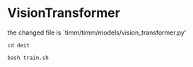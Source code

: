 # VisionTransformer

the changed file is `timm/timm/models/vision_transformer.py'

`cd deit`

`bash train.sh`
